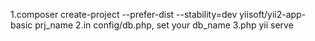 1.composer create-project --prefer-dist --stability=dev yiisoft/yii2-app-basic prj_name
2.in config/db.php, set your db_name
3.php yii serve
